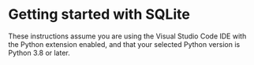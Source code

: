 # Getting started with SQLite

These instructions assume you are using the Visual Studio Code IDE with the Python extension enabled, and that your selected Python version is Python 3.8 or later.

